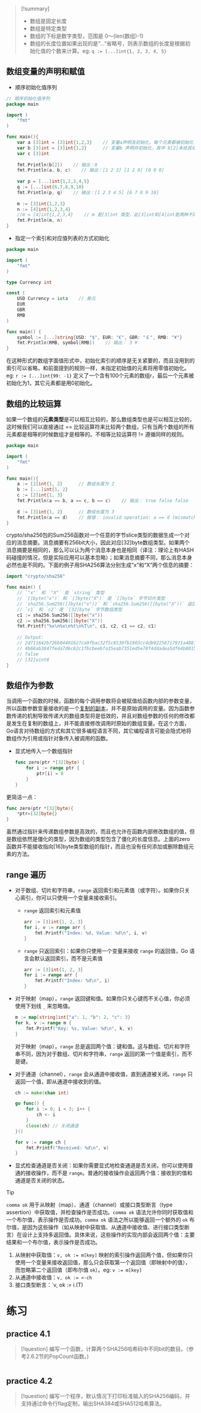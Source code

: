 > [!summary] 
> - 数组是固定长度
> - 数组是特定类型
> - 数组的下标是数字类型，范围是 0～(len(数组)-1)
> - 数组的长度位置如果出现的是“...”省略号，则表示数组的长度是根据初始化值的个数来计算。eg: `q := [...]int{1, 2, 3, 4, 5}`

## 数组变量的声明和赋值
- 顺序初始化值序列
```go
// 顺序初始化值序列
package main

import (
	"fmt"
)

func main(){
	var a [3]int = [3]int{1,2,3}    // 变量a声明及初始化，每个元素都被初始化了具体值
	var b [3]int = [3]int{1,2}      // 变量b 声明并初始化，其中 b[2]未给具体初始化的值，所以使用‘零值’初始化
	var c [3]int
	
	fmt.Println(b[2])    // 输出：0
	fmt.Println(a, b, c)    // 输出：[1 2 3] [1 2 0] [0 0 0]
	
	var p = [...]int{1,2,3,4,5}
	q := [...]int{6,7,8,9,10}
	fmt.Println(p, q)    // 输出：[1 2 3 4 5] [6 7 8 9 10]
	
	m := [3]int{1,2,3}
	n := [4]int{1,2,3,4}
	//m = [4]int{1,2,3,4}    // m 是[3]int 类型，此[3]int和[4]int是两种不同的数组类型，此负责表达式会报错：”cannot use [4]int{…} (value of type [4]int) as [3]int value in assignment“
	fmt.Println(m, n)
}
```
- 指定一个索引和对应值列表的方式初始化
``` go
package main

import (
	"fmt"
)

type Currency int

const (
	USD Currency = iota    // 美元
	EUR
	GBR
	RMB
)

func main() {
	symbol := [...]string{USD: "$", EUR: "€", GBR: "￡", RMB: "¥"}
	fmt.Println(RMB, symbol[RMB])    // 输出： 3 ¥
}

```
在这种形式的数组字面值形式中，初始化索引的顺序是无关紧要的，而且没用到的索引可以省略，和前面提到的规则一样，未指定初始值的元素将用零值初始化。
eg: `r := [...]int{99: -1}` 定义了一个含有100个元素的数组r，最后一个元素被初始化为­1，其它元素都是用0初始化。

## 数组的比较运算
如果一个数组的**元素类型**是可以相互比较的，那么数组类型也是可以相互比较的，这时候我们可以直接通过 == 比较运算符来比较两个数组，只有当两个数组的所有元素都是相等的时候数组才是相等的。不相等比较运算符 != 遵循同样的规则。
```go
package main

import (
	"fmt"
)

func main(){
	a := [2]int{1, 2}      // 数组长度为 2
	b := [...]int{1, 2}
	c := [2]int{1, 3}
	fmt.Println(a == b, a == c, b == c)    // 输出： true false false
	
	d := [3]int{1, 2}      // 数组长度为 3
	fmt.Println(a == d)    // 报错： invalid operation: a == d (mismatched types [2]int and [3]int)
}
```

crypto/sha256包的Sum256函数对一个任意的字节slice类型的数据生成一个对应的消息摘要。消息摘要有256bit大小，因此对应[32]byte数组类型。如果两个消息摘要是相同的，那么可以认为两个消息本身也是相同（译注：理论上有HASH码碰撞的情况，但是实际应用可以基本忽略）；如果消息摘要不同，那么消息本身必然也是不同的。下面的例子用SHA256算法分别生成“x”和“X”两个信息的摘要：
```go
import "crypto/sha256"

func main() {
	// `"x"` 和 `"X"` 是 `string` 类型
	// `[]byte("x")` 和 `[]byte("X")` 是 `[]byte` 字节切片类型
	// `sha256.Sum256([]byte("x"))` 和 `sha256.Sum256([]byte("X"))` 返回的是一个固定长度为 32 的字节数组。SHA-256 哈希算法生成的哈希值长度为 256 位（32 字节），因此返回的类型是 `[32]byte`
	// `c1` 和 `c2` 是 `[32]byte` 字节数组类型
	c1 := sha256.Sum256([]byte("x"))
	c2 := sha256.Sum256([]byte("X"))
	fmt.Printf("%x\n%x\n%t\n%T\n", c1, c2, c1 == c2, c1)
	
	// Output:
	// 2d711642b726b04401627ca9fbac32f5c8530fb1903cc4db02258717921a4881
	// 4b68ab3847feda7d6c62c1fbcbeebfa35eab7351ed5e78f4ddadea5df64b8015
	// false
	// [32]uint8
}
```
## 数组作为参数
当调用一个函数的时候，函数的每个调用参数将会被赋值给函数内部的参数变量，所以函数参数变量接收的是一个<u>复制的副本</u>，并不是原始调用的变量。因为函数参数传递的机制导致传递大的数组类型将是低效的，并且对数组参数的任何的修改都是发生在复制的数组上，并不能直接修改调用时原始的数组变量。在这个方面，Go语言对待数组的方式和其它很多编程语言不同，其它编程语言可能会隐式地将数组作为引用或指针对象传入被调用的函数。
- 显式地传入一个数组指针
	``` go
	func zero(ptr *[32]byte) {
		for i := range ptr {
			ptr[i] = 0
		}
	}
	```
更简洁一点：
``` go
func zero(ptr *[32]byte){
	*ptr=[32]byte{}
}
```
虽然通过指针来传递数组参数是高效的，而且也允许在函数内部修改数组的值，但是数组依然是僵化的类型，因为数组的类型包含了僵化的长度信息。上面的zero函数并不能接收指向[16]byte类型数组的指针，而且也没有任何添加或删除数组元素的方法。

## range 遍历
- 对于数组、切片和字符串，`range` 返回索引和元素值（或字符）。如果你只关心索引，你可以只使用一个变量来接收索引。
	- `range` 返回索引和元素值
		``` go
		arr := [3]int{1, 2, 3}
		for i, v := range arr {
		    fmt.Printf("Index: %d, Value: %d\n", i, v)
		}
		```
	- `range` 只返回索引：如果你只使用一个变量来接收 `range` 的返回值，Go 语言会默认返回索引，而不是元素值
		``` go
		arr := [3]int{1, 2, 3}
		for i := range arr {
		    fmt.Printf("Index: %d\n", i)
		}
		```
    
- 对于映射（map），`range` 返回键和值。如果你只关心键而不关心值，你必须使用下划线 `_` 来忽略值。
	```go
	m := map[string]int{"a": 1, "b": 2, "c": 3}
	for k, v := range m {
	    fmt.Printf("Key: %s, Value: %d\n", k, v)
	}
	```
	对于映射（map），`range` 总是返回两个值：键和值。这与数组、切片和字符串不同，因为对于数组、切片和字符串，`range` 返回的第一个值是索引，而不是键。
- 对于通道（channel），`range` 会从通道中接收值，直到通道被关闭。`range` 只返回一个值，即从通道中接收到的值。
	``` go
	ch := make(chan int)
	
	go func() {
	    for i := 0; i < 3; i++ {
	        ch <- i
	    }
	    close(ch) // 关闭通道
	}()
	
	for v := range ch {
	    fmt.Printf("Received: %d\n", v)
	}
	```
- 显式检查通道是否关闭：如果你需要显式地检查通道是否关闭，你可以使用普通的接收操作，而不是 `range`。普通的接收操作会返回两个值：接收到的值和通道是否关闭的状态。
> [!tip] 
> `comma ok` 用于从映射（map）、通道（channel）或接口类型断言（type assertion）中获取值，并检查操作是否成功。`comma ok` 语法允许你同时获取值和一个布尔值，表示操作是否成功。`comma ok` 语法之所以能够返回一个额外的 `ok` 布尔值，是因为这些操作（如从映射中获取值、从通道中接收值、进行接口类型断言）在设计上支持多返回值。具体来说，这些操作的实现内部会返回两个值：主要结果和一个布尔值，表示操作是否成功。
> 1. 从映射中获取值：`v, ok := m[key]`
> 映射的索引操作返回两个值，但如果你只使用一个变量来接收返回值，那么只会获取第一个返回值（即映射中的值），而忽略第二个返回值（即布尔值 `ok`）。eg: `v := m[key]`
> 2. 从通道中接收值：`v, ok := <-ch`
> 3. 接口类型断言：`v, ok := i.(T)

# 练习
## practice 4.1
> [!question] 
> 编写一个函数，计算两个SHA256哈希码中不同bit的数目。（参考2.6.2节的PopCount函数。) 

``` go
```

## practice 4.2
> [!question] 
> 编写一个程序，默认情况下打印标准输入的SHA256编码，并支持通过命令行flag定制，输出SHA384或SHA512哈希算法。 

``` go

```

